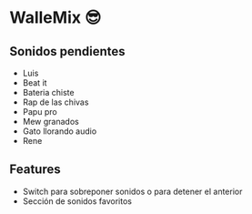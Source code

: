 # WalleMix 😎

## Sonidos pendientes
- Luis
- Beat it
- Bateria chiste
- Rap de las chivas
- Papu pro
- Mew granados
- Gato llorando audio
- Rene

## Features
- Switch para sobreponer sonidos o para detener el anterior
- Sección de sonidos favoritos